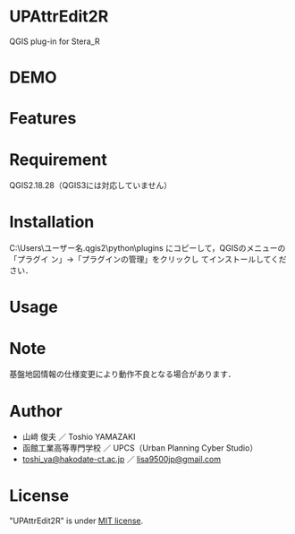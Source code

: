 # UPAttrEdit2R
QGIS plug-in for Stera_R

# DEMO


# Features



# Requirement

QGIS2.18.28（QGIS3には対応していません）

# Installation

C:\Users\ユーザー名\.qgis2\python\plugins にコピーして，QGISのメニューの「プラグイ ン」→「プラグインの管理」をクリックし てインストールしてください．

# Usage


# Note

基盤地図情報の仕様変更により動作不良となる場合があります．

# Author

* 山﨑 俊夫 ／ Toshio YAMAZAKI
* 函館工業高等専門学校 ／ UPCS（Urban Planning Cyber Studio）
* toshi_ya@hakodate-ct.ac.jp  ／ lisa9500jp@gmail.com

# License

"UPAttrEdit2R" is under [MIT license](https://en.wikipedia.org/wiki/MIT_License).
